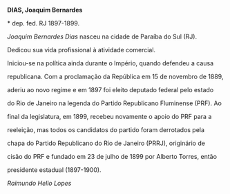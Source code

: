 **DIAS, Joaquim Bernardes**



\* dep. fed. RJ 1897-1899.



*Joaquim Bernardes Dias* nasceu na cidade de Paraíba do Sul (RJ).



Dedicou sua vida profissional à atividade comercial.



Iniciou-se na política ainda durante o Império, quando defendeu a causa

republicana. Com a proclamação da República em 15 de novembro de 1889,

aderiu ao novo regime e em 1897 foi eleito deputado federal pelo estado

do Rio de Janeiro na legenda do Partido Republicano Fluminense (PRF). Ao

final da legislatura, em 1899, recebeu novamente o apoio do PRF para a

reeleição, mas todos os candidatos do partido foram derrotados pela

chapa do Partido Republicano do Rio de Janeiro (PRRJ), originário de

cisão do PRF e fundado em 23 de julho de 1899 por Alberto Torres, então

presidente estadual (1897-1900).



*Raimundo Helio Lopes*



